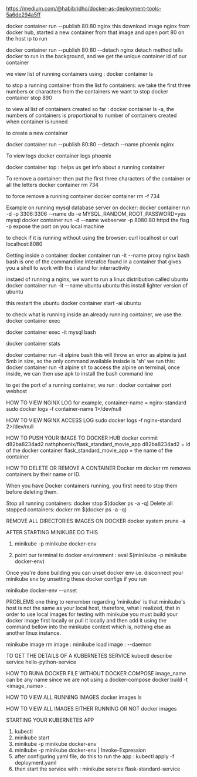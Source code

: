 https://medium.com/@habibridho/docker-as-deployment-tools-5a6de294a5ff

docker container run --publish 80:80 nginx
this download image nginx from docker hub, started a new container from that image and open port 80 on the host ip to run

docker container run --publish 80:80 --detach nginx
detach method tells docker to run in the background, and we get the unique container id of our container

we view list of running containers using :
docker container ls 

to stop a running container from the list fo containers: we take the first three numbers or characters from the containers we want to stop
docker container stop 890

to view al list of containers created so far :
docker container ls -a, the numbers of containers is proportional to number of containers created when container is runned

to create a new container

docker container run --publish 80:80 --detach --name phoenix nginx

To view logs
docker container logs phoenix

docker container top : helps us get info about a running container

To remove a container: then put the first three characters of the container or all the letters
docker container rm 734

to force remove a running container
docker container rm -f 734

Example on running mysql database server on docker:
docker container run -d -p 3306:3306 --name db -e MYSQL_RANDOM_ROOT_PASSWORD=yes mysql
docker container run -d --name webserver -p 8080:80 httpd
the flag -p expose the port on you local machine

to check if it is running without using the browser:
curl localhost or curl localhost:8080

Getting inside a container
docker container run -it --name proxy nginx bash 
bash is one of the commandline interafce found in a container that gives you a shell to work with
the i stand for interractivity

instaed of running a nginx, we want to run a linux distribution called ubuntu
docker container run -it --name ubuntu ubuntu     this install lighter version of ubuntu

this restart the ubuntu 
docker container start -ai ubuntu

to check what is running inside an already running container, we use the:
docker container exec

docker container exec -it mysql bash

docker container stats

docker container run -it alpine bash
this will throw an error as alpine is just 5mb in size, so the only command available insisde is 'sh'
we run this:
docker container run -it alpine sh to access the alpine on terminal,
once inside, we can then use apk to install the bash command line

to get the port of a running container, we run :
docker container port webhost

HOW TO VIEW NGINX LOG
for example, container-name = nginx-standard
sudo docker logs -f container-name 1>/dev/null

HOW TO VIEW NGINX ACCESS LOG 
sudo docker logs -f nginx-standard 2>/dev/null


HOW TO PUSH YOUR IMAGE TO DOCKER HUB
docker commit d82ba8234ad2 nathphoenix/flask_standard_movie_app
d82ba8234ad2 = id of the docker container
flask_standard_movie_app = the name of the container

HOW TO DELETE OR REMOVE A CONTAINER
Docker rm
docker rm removes containers by their name or ID.

When you have Docker containers running, you first need to stop them before deleting them.

Stop all running containers: docker stop $(docker ps -a -q)
Delete all stopped containers: docker rm $(docker ps -a -q)

REMOVE ALL DIRECTORIES IMAGES ON DOCKER
docker system prune -a

AFTER STARTING MINIKUBE DO THIS

1. minikube -p minikube docker-env

2. point our terminal to docker environment : eval $(minikube -p minikube docker-env)

Once you're done building you can unset docker env i.e. disconnect your minikube env by unsetting these docker configs if you run 

minikube docker-env --unset


PROBLEMS
one thing to remember regarding 'minikube' is that minikube's host is not the same as your local host, therefore, 
what i realized, that in order to use local images for testing with minikube you must build your docker image first 
locally or pull it locally and then add it using the command bellow into the minikube context which is, nothing else as another linux instance.

minikube image rm image <image>:<tag>
minikube load image <image>:<tag> --daemon


TO GET THE DETAILS OF A KUBERNETES SERVICE
kubectl describe service hello-python-service

HOW TO RUNA DOCKER FILE WITHOUT DOCKER COMPOSE
image_name can be any name since we are not using a docker-compose
docker build -t <image_name> .

HOW TO VIEW ALL RUNNING IMAGES
docker images ls

HOW TO VIEW ALL IMAGES EITHER RUNNING OR NOT
docker images





STARTING YOUR KUBERNETES APP
1. kubectl
2. minikube start
3. minikube -p minikube docker-env
4. minikube -p minikube docker-env | Invoke-Expression
5. after configuring yaml file, do this to run the app :  kubectl apply -f deployment.yaml
6. then start the service with :  minikube service flask-standard-service
